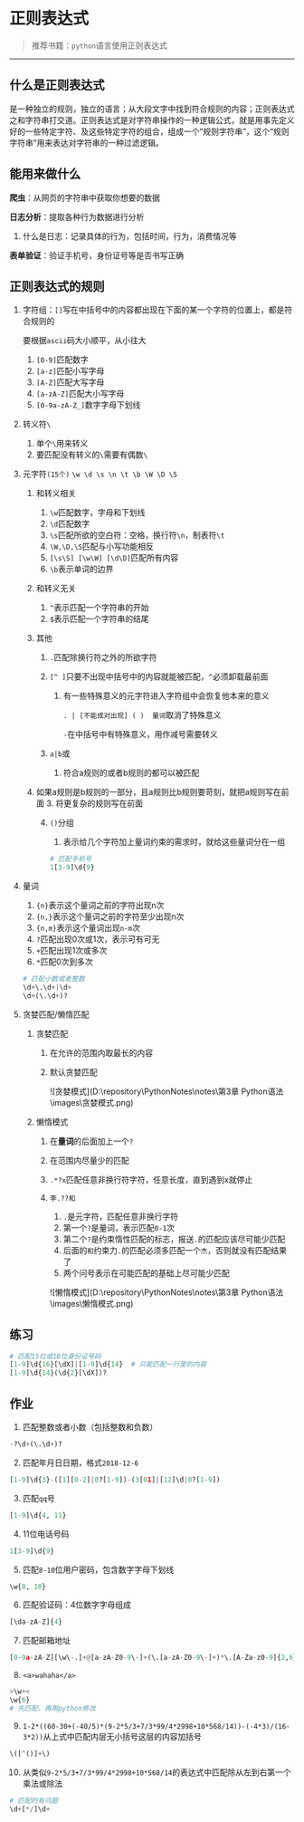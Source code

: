 # 正则表达式

>推荐书籍：`python`语言使用正则表达式

---

## 什么是正则表达式

是一种独立的规则，独立的语言；从大段文字中找到符合规则的内容；正则表达式之和字符串打交道。正则表达式是对字符串操作的一种逻辑公式，就是用事先定义好的一些特定字符、及这些特定字符的组合，组成一个“规则字符串”，这个“规则字符串”用来表达对字符串的一种过滤逻辑。

## 能用来做什么

**爬虫**：从网页的字符串中获取你想要的数据

**日志分析**：提取各种行为数据进行分析

1. 什么是日志：记录具体的行为，包括时间，行为，消费情况等

**表单验证**：验证手机号，身份证号等是否书写正确

## 正则表达式的规则

1. 字符组：`[]`写在中括号中的内容都出现在下面的某一个字符的位置上，都是符合规则的

     要根据`ascii`码大小顺平，从小往大

   1. `[0-9]`匹配数字
   2. `[a-z]`匹配小写字母
   3. `[A-Z]`匹配大写字母
   4. `[a-zA-Z]`匹配大小写字母
   5. `[0-9a-zA-Z_]`数字字母下划线

2. 转义符`\`

   1. 单个`\`用来转义
   2. 要匹配没有转义的`\`需要有偶数`\`

3. 元字符`(15个)` `\w \d \s \n \t \b \W \D \S`

   1. 和转义相关
      1. `\w`匹配数字，字母和下划线
      2. `\d`匹配数字
      3. `\s`匹配所欲的空白符：空格，换行符`\n`，制表符`\t`
      4. `\W,\D,\S`匹配与小写功能相反
      5. `[\s\S] [\w\W] [\d\D]`匹配所有内容
      6. `\b`表示单词的边界

   2. 和转义无关

      1. `^`表示匹配一个字符串的开始
      2. `$`表示匹配一个字符串的结尾

   3. 其他

      1. `.`匹配除换行符之外的所欲字符

      2. `[^ ]`只要不出现中括号中的内容就能被匹配，`^`必须卸载最前面

         1. 有一些特殊意义的元字符进入字符组中会恢复他本来的意义

            `. | [不能成对出现] ( )  量词`取消了特殊意义
      
            `-`在中括号中有特殊意义，用作减号需要转义

      3. `a|b`或 
      
         1. 符合a规则的或者b规则的都可以被匹配
   2. 如果a规则是b规则的一部分，且a规则比b规则要苛刻，就把a规则写在前面
         3. 将更复杂的规则写在前面

      4. `()`分组

         1. 表示给几个字符加上量词约束的需求时，就给这些量词分在一组
      
         ```python
         # 匹配手机号
         1[3-9]\d{9}
         ```
   
4. 量词

   1. `{n}`表示这个量词之前的字符出现n次
   2. `{n,}`表示这个量词之前的字符至少出现n次
   3. `{n,m}`表示这个量词出现`n-m`次
   4. `?`匹配出现0次或1次，表示可有可无
   5. `+`匹配出现1次或多次
   6. `*`匹配0次到多次

   ```python
   # 匹配小数或者整数
   \d+\.\d+|\d+
   \d+(\.\d+)?
   ```

5. 贪婪匹配/懒惰匹配

   1. 贪婪匹配
      1. 在允许的范围内取最长的内容

      2. 默认贪婪匹配

         ![贪婪模式](D:\repository\PythonNotes\notes\第3章 Python语法\images\贪婪模式.png)

   2. 懒惰模式

      1. 在**量词**的后面加上一个`?`

      2. 在范围内尽量少的匹配

      3. `.*?x`匹配任意非换行符字符，任意长度，直到遇到x就停止
      
      4. `李.??和`
      
         1. `.`是元字符，匹配任意非换行字符
         2. 第一个`?`是量词，表示匹配`0-1`次
         3. 第二个`?`是约束惰性匹配的标志，报送`.`的匹配应该尽可能少匹配
         4. 后面的`和`约束力`.`的匹配必须多匹配一个`杰`，否则就没有匹配结果了
         5. 两个问号表示在可能匹配的基础上尽可能少匹配
      
         ![懒惰模式](D:\repository\PythonNotes\notes\第3章 Python语法\images\懒惰模式.png)


## 练习

```python
# 匹配15位或18位身份证号码
[1-9]\d{16}[\dX]|[1-9]\d{14}  # 只能匹配一行里的内容
[1-9]\d{14}(\d{2}[\dX])?
```

## 作业

1. 匹配整数或者小数（包括整数和负数）

```python
-?\d+(\.\d+)?
```

2. 匹配年月日日期，格式`2018-12-6`

```python
[1-9]\d{3}-([1][0-2]|0?[1-9])-(3[01]|[12]\d|0?[1-9])
```

3. 匹配`qq`号

```python
[1-9]\d{4, 11}
```

4. 11位电话号码

```python
1[3-9]\d{9}
```

5. 匹配`8-10`位用户密码，包含数字字母下划线

```python
\w{8, 10}
```

6. 匹配验证码：4位数字字母组成

```python
[\da-zA-Z]{4}
```

7. 匹配邮箱地址

```python
[0-9a-zA-Z][\w\-.]+@[a-zA-Z0-9\-]+(\.[a-zA-Z0-9\-]+)*\.[A-Za-z0-9]{2,6}
```

8. `<a>wahaha</a>`

```python
>\w+<
\w{6}
# 先匹配，再用python修改
```

9. `1-2*((60-30+(-40/5)*(9-2*5/3+7/3*99/4*2998+10*568/14))-(-4*3)/(16-3*2))`从上式中匹配内层无小括号这层的内容加括号

```python
\([^()]+\)
```

10. 从类似`9-2*5/3+7/3*99/4*2998+10*568/14`的表达式中匹配除从左到右第一个乘法或除法

```python
# 匹配的有问题
\d+[*/]\d+
```









